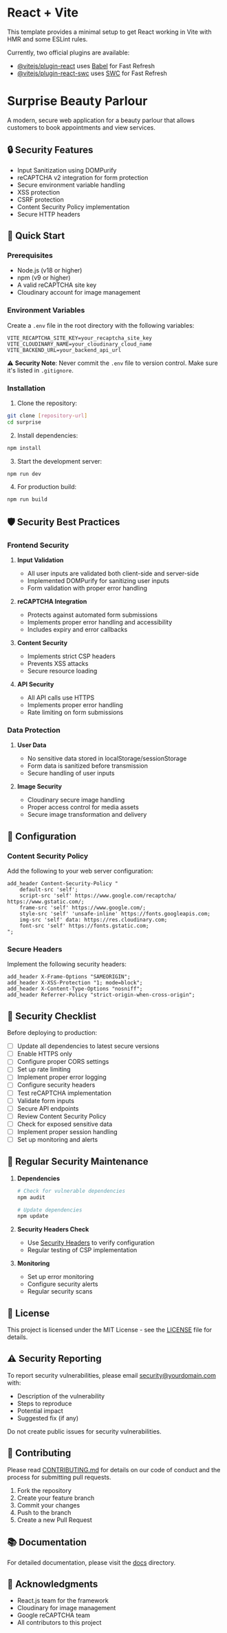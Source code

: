 # React + Vite

This template provides a minimal setup to get React working in Vite with HMR and some ESLint rules.

Currently, two official plugins are available:

- [@vitejs/plugin-react](https://github.com/vitejs/vite-plugin-react/blob/main/packages/plugin-react/README.md) uses [Babel](https://babeljs.io/) for Fast Refresh
- [@vitejs/plugin-react-swc](https://github.com/vitejs/vite-plugin-react-swc) uses [SWC](https://swc.rs/) for Fast Refresh

# Surprise Beauty Parlour

A modern, secure web application for a beauty parlour that allows customers to book appointments and view services.

## 🔒 Security Features

- Input Sanitization using DOMPurify
- reCAPTCHA v2 integration for form protection
- Secure environment variable handling
- XSS protection
- CSRF protection
- Content Security Policy implementation
- Secure HTTP headers

## 🚀 Quick Start

### Prerequisites

- Node.js (v18 or higher)
- npm (v9 or higher)
- A valid reCAPTCHA site key
- Cloudinary account for image management

### Environment Variables

Create a `.env` file in the root directory with the following variables:

```env
VITE_RECAPTCHA_SITE_KEY=your_recaptcha_site_key
VITE_CLOUDINARY_NAME=your_cloudinary_cloud_name
VITE_BACKEND_URL=your_backend_api_url
```

⚠️ **Security Note**: Never commit the `.env` file to version control. Make sure it's listed in `.gitignore`.

### Installation

1. Clone the repository:

```bash
git clone [repository-url]
cd surprise
```

2. Install dependencies:

```bash
npm install
```

3. Start the development server:

```bash
npm run dev
```

4. For production build:

```bash
npm run build
```

## 🛡️ Security Best Practices

### Frontend Security

1. **Input Validation**

   - All user inputs are validated both client-side and server-side
   - Implemented DOMPurify for sanitizing user inputs
   - Form validation with proper error handling

2. **reCAPTCHA Integration**

   - Protects against automated form submissions
   - Implements proper error handling and accessibility
   - Includes expiry and error callbacks

3. **Content Security**

   - Implements strict CSP headers
   - Prevents XSS attacks
   - Secure resource loading

4. **API Security**
   - All API calls use HTTPS
   - Implements proper error handling
   - Rate limiting on form submissions

### Data Protection

1. **User Data**

   - No sensitive data stored in localStorage/sessionStorage
   - Form data is sanitized before transmission
   - Secure handling of user inputs

2. **Image Security**
   - Cloudinary secure image handling
   - Proper access control for media assets
   - Secure image transformation and delivery

## 🔧 Configuration

### Content Security Policy

Add the following to your web server configuration:

```nginx
add_header Content-Security-Policy "
    default-src 'self';
    script-src 'self' https://www.google.com/recaptcha/ https://www.gstatic.com/;
    frame-src 'self' https://www.google.com/;
    style-src 'self' 'unsafe-inline' https://fonts.googleapis.com;
    img-src 'self' data: https://res.cloudinary.com;
    font-src 'self' https://fonts.gstatic.com;
";
```

### Secure Headers

Implement the following security headers:

```nginx
add_header X-Frame-Options "SAMEORIGIN";
add_header X-XSS-Protection "1; mode=block";
add_header X-Content-Type-Options "nosniff";
add_header Referrer-Policy "strict-origin-when-cross-origin";
```

## 🚫 Security Checklist

Before deploying to production:

- [ ] Update all dependencies to latest secure versions
- [ ] Enable HTTPS only
- [ ] Configure proper CORS settings
- [ ] Set up rate limiting
- [ ] Implement proper error logging
- [ ] Configure security headers
- [ ] Test reCAPTCHA implementation
- [ ] Validate form inputs
- [ ] Secure API endpoints
- [ ] Review Content Security Policy
- [ ] Check for exposed sensitive data
- [ ] Implement proper session handling
- [ ] Set up monitoring and alerts

## 🔄 Regular Security Maintenance

1. **Dependencies**

   ```bash
   # Check for vulnerable dependencies
   npm audit

   # Update dependencies
   npm update
   ```

2. **Security Headers Check**

   - Use [Security Headers](https://securityheaders.com) to verify configuration
   - Regular testing of CSP implementation

3. **Monitoring**
   - Set up error monitoring
   - Configure security alerts
   - Regular security scans

## 📝 License

This project is licensed under the MIT License - see the [LICENSE](LICENSE) file for details.

## ⚠️ Security Reporting

To report security vulnerabilities, please email [security@yourdomain.com](mailto:security@yourdomain.com) with:

- Description of the vulnerability
- Steps to reproduce
- Potential impact
- Suggested fix (if any)

Do not create public issues for security vulnerabilities.

## 🤝 Contributing

Please read [CONTRIBUTING.md](CONTRIBUTING.md) for details on our code of conduct and the process for submitting pull requests.

1. Fork the repository
2. Create your feature branch
3. Commit your changes
4. Push to the branch
5. Create a new Pull Request

## 📚 Documentation

For detailed documentation, please visit the [docs](docs/) directory.

## 🙏 Acknowledgments

- React.js team for the framework
- Cloudinary for image management
- Google reCAPTCHA team
- All contributors to this project
